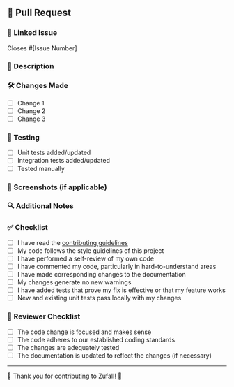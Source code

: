 ## 🚀 Pull Request

### 🔗 Linked Issue
<!-- Please link to the issue that this PR addresses -->
Closes #[Issue Number]

### 📝 Description
<!-- Provide a brief description of the changes in this PR -->

### 🛠️ Changes Made
<!-- List the specific changes you've made in this PR -->
- [ ] Change 1
- [ ] Change 2
- [ ] Change 3

### 🧪 Testing
<!-- Describe the testing you've done for these changes -->
- [ ] Unit tests added/updated
- [ ] Integration tests added/updated
- [ ] Tested manually

### 📸 Screenshots (if applicable)
<!-- If your changes include visual updates, please add screenshots -->

### 🔍 Additional Notes
<!-- Any additional information that reviewers should know? -->

### ✅ Checklist
<!-- Make sure you've completed the following steps (put an "x" between the brackets): -->
- [ ] I have read the [contributing guidelines](CONTRIBUTING.md)
- [ ] My code follows the style guidelines of this project
- [ ] I have performed a self-review of my own code
- [ ] I have commented my code, particularly in hard-to-understand areas
- [ ] I have made corresponding changes to the documentation
- [ ] My changes generate no new warnings
- [ ] I have added tests that prove my fix is effective or that my feature works
- [ ] New and existing unit tests pass locally with my changes

### 👥 Reviewer Checklist
<!-- This section is for reviewers -->
- [ ] The code change is focused and makes sense
- [ ] The code adheres to our established coding standards
- [ ] The changes are adequately tested
- [ ] The documentation is updated to reflect the changes (if necessary)

---

💖 Thank you for contributing to Zufall! 💖